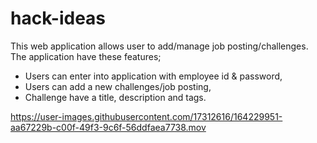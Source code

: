 # hack-ideas

This web application allows user to add/manage job posting/challenges.
The application have these features;

- Users can enter into application with employee id & password,
- Users can add a new challenges/job posting,
- Challenge have a title, description and tags.

https://user-images.githubusercontent.com/17312616/164229951-aa67229b-c00f-49f3-9c6f-56ddfaea7738.mov
